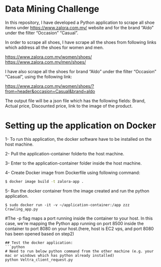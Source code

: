# Data Mining Challenge
In this repository, I have developed a Python application to scrape all shoe items under https://www.zalora.com.my/ 
website and for the brand “Aldo” under the filter “Occasion” “Casual”.


In order to scrape all shoes, I have scrape all the shoes from following links which address all the shoes for women and men.

https://www.zalora.com.my/women/shoes/
https://www.zalora.com.my/men/shoes/

I have also scrape all the shoes for brand “Aldo” under the filter “Occasion” “Casual”, using the following link:

https://www.zalora.com.my/women/shoes/?from=header&occasion=Casual&brand=aldo

The output file will be a json file which has the following fields:
Brand, Actual price, Discounted price, link to the image of the product.


# Setting up the application on Docker
1- To run this application, the docker software have to be installed on the host machine.

2- Pull the  application-container folderto the host machine.

3- Enter to the application-container folder inside the host machine.

4- Create Docker image from Dockerfile using following command:

 ```bash
$ docker image build -t zalora-app .
 ```
5- Run the docker container from the image created and run the python application.
```
$ sudo docker run -it -v ~/application-container:/app zzz Crawling_app.py
```
#The -p flag maps a port running inside the container to your host. In this case, we're mapping the Python app running on port 8500 inside the container to port 8080 on your host.(here, host is EC2 vps, and port 8080 has been opened based on step2)
```
## Test the docker application:
```python
# Need to run below python command from the other machine (e.g. your mac or windows which has python already installed)
python Veltra_client_request.py
```

